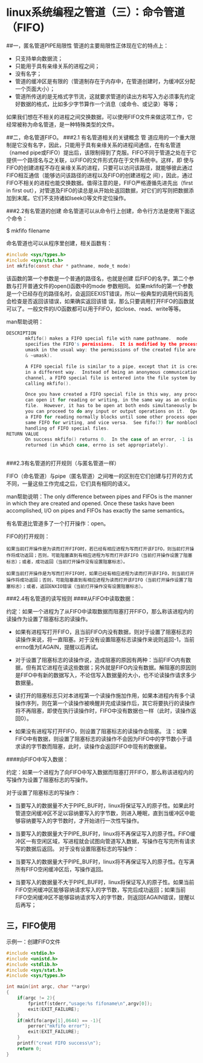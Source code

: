 # linux系统编程之管道（三）：命令管道（FIFO)


##一，匿名管道PIPE局限性
管道的主要局限性正体现在它的特点上：

- 只支持单向数据流；
- 只能用于具有亲缘关系的进程之间；
- 没有名字；
- 管道的缓冲区是有限的（管道制存在于内存中，在管道创建时，为缓冲区分配一个页面大小）；
- 管道所传送的是无格式字节流，这就要求管道的读出方和写入方必须事先约定好数据的格式，比如多少字节算作一个消息（或命令、或记录）等等；

如果我们想在不相关的进程之间交换数据，可以使用FIFO文件来做这项工作，它经常被称为命名管道，是一种特殊类型的文件。

##二，命名管道FIFO。
###2.1 有名管道相关的关键概念
管 道应用的一个重大限制是它没有名字，因此，只能用于具有亲缘关系的进程间通信，在有名管道（named pipe或FIFO）提出后，该限制得到了克服。FIFO不同于管道之处在于它提供一个路径名与之关联，以FIFO的文件形式存在于文件系统中。这样，即 使与FIFO的创建进程不存在亲缘关系的进程，只要可以访问该路径，就能够彼此通过FIFO相互通信（能够访问该路径的进程以及FIFO的创建进程之 间），因此，通过FIFO不相关的进程也能交换数据。值得注意的是，FIFO严格遵循先进先出（first in first out），对管道及FIFO的读总是从开始处返回数据，对它们的写则把数据添加到末尾。它们不支持诸如lseek()等文件定位操作。

###2.2有名管道的创建
命名管道可以从命令行上创建，命令行方法是使用下面这个命令：

$ mkfifo filename

命名管道也可以从程序里创建，相关函数有：

```c
#include <sys/types.h>
#include <sys/stat.h>
int mkfifo(const char * pathname, mode_t mode)
```

该函数的第一个参数是一个普通的路径名，也就是创建 后FIFO的名字。第二个参数与打开普通文件的open()函数中的mode 参数相同。 如果mkfifo的第一个参数是一个已经存在的路径名时，会返回EEXIST错误，所以一般典型的调用代码首先会检查是否返回该错误，如果确实返回该错 误，那么只要调用打开FIFO的函数就可以了。一般文件的I/O函数都可以用于FIFO，如close、read、write等等。

man帮助说明：

```c
DESCRIPTION        
       mkfifo() makes a FIFO special file with name pathname.  mode
       specifies the FIFO's permissions.  It is modified by the process's
       umask in the usual way: the permissions of the created file are (mode
       & ~umask).

       A FIFO special file is similar to a pipe, except that it is created
       in a different way.  Instead of being an anonymous communications
       channel, a FIFO special file is entered into the file system by
       calling mkfifo().

       Once you have created a FIFO special file in this way, any process
       can open it for reading or writing, in the same way as an ordinary
       file.  However, it has to be open at both ends simultaneously before
       you can proceed to do any input or output operations on it.  Opening
       a FIFO for reading normally blocks until some other process opens the
       same FIFO for writing, and vice versa.  See fifo(7) for nonblocking
       handling of FIFO special files.
RETURN VALUE        
       On success mkfifo() returns 0.  In the case of an error, -1 is
       returned (in which case, errno is set appropriately).
 
```

###2.3有名管道的打开规则（与匿名管道一样）

FIFO（命名管道）与pipe（匿名管道）之间唯一的区别在它们创建与打开的方式不同，一量这些工作完成之后，它们具有相同的语义。

man帮助说明：The only difference between pipes and FIFOs is the manner in which they are created and opened. Once these tasks have been accomplished, I/O on pipes and FIFOs has exactly the same semantics。

有名管道比管道多了一个打开操作：open。

FIFO的打开规则：

`如果当前打开操作是为读而打开FIFO时，若已经有相应进程为写而打开该FIFO，则当前打开操作将成功返回；否则，可能阻塞直到有相应进程为写而打开该FIFO（当前打开操作设置了阻塞标志）；或者，成功返回（当前打开操作没有设置阻塞标志）。`

`如果当前打开操作是为写而打开FIFO时，如果已经有相应进程为读而打开该FIFO，则当前打开操作将成功返回；否则，可能阻塞直到有相应进程为读而打开该FIFO（当前打开操作设置了阻塞标志）；或者，返回ENXIO错误（当前打开操作没有设置阻塞标志）。`

###2.4有名管道的读写规则
####从FIFO中读取数据：

约定：如果一个进程为了从FIFO中读取数据而阻塞打开FIFO，那么称该进程内的读操作为设置了阻塞标志的读操作。

- 如果有进程写打开FIFO，且当前FIFO内没有数据，则对于设置了阻塞标志的读操作来说，将一直阻塞。对于没有设置阻塞标志读操作来说则返回-1，当前errno值为EAGAIN，提醒以后再试。

- 对于设置了阻塞标志的读操作说，造成阻塞的原因有两种：当前FIFO内有数据，但有其它进程在读这些数据；另外就是FIFO内没有数据。解阻塞的原因则是FIFO中有新的数据写入，不论信写入数据量的大小，也不论读操作请求多少数据量。

- 读打开的阻塞标志只对本进程第一个读操作施加作用，如果本进程内有多个读操作序列，则在第一个读操作被唤醒并完成读操作后，其它将要执行的读操作将不再阻塞，即使在执行读操作时，FIFO中没有数据也一样（此时，读操作返回0）。

- 如果没有进程写打开FIFO，则设置了阻塞标志的读操作会阻塞。
注：如果FIFO中有数据，则设置了阻塞标志的读操作不会因为FIFO中的字节数小于请求读的字节数而阻塞，此时，读操作会返回FIFO中现有的数据量。

####向FIFO中写入数据：

约定：如果一个进程为了向FIFO中写入数据而阻塞打开FIFO，那么称该进程内的写操作为设置了阻塞标志的写操作。

对于设置了阻塞标志的写操作：

- 当要写入的数据量不大于PIPE_BUF时，linux将保证写入的原子性。如果此时管道空闲缓冲区不足以容纳要写入的字节数，则进入睡眠，直到当缓冲区中能够容纳要写入的字节数时，才开始进行一次性写操作。

- 当要写入的数据量大于PIPE_BUF时，linux将不再保证写入的原子性。FIFO缓冲区一有空闲区域，写进程就会试图向管道写入数据，写操作在写完所有请求写的数据后返回。
对于没有设置阻塞标志的写操作：

- 当要写入的数据量大于PIPE_BUF时，linux将不再保证写入的原子性。在写满所有FIFO空闲缓冲区后，写操作返回。

- 当要写入的数据量不大于PIPE_BUF时，linux将保证写入的原子性。如果当前FIFO空闲缓冲区能够容纳请求写入的字节数，写完后成功返回；如果当前FIFO空闲缓冲区不能够容纳请求写入的字节数，则返回EAGAIN错误，提醒以后再写；

## 三，FIFO使用
示例一：创建FIFO文件

```c
#include <stdio.h>
#include <unistd.h>
#include <stdlib.h>
#include <sys/stat.h>
#include <sys/types.h>

int main(int argc, char **argv)
{
    if(argc != 2){
        fprintf(stderr,"usage:%s fifoname\n",argv[0]);
        exit(EXIT_FAILURE);
    }
    if(mkfifo(argv[1],0644) == -1){
        perror("mkfifo error");
        exit(EXIT_FAILURE);
    }
    printf("creat FIFO success\n");
    return 0;
}
```
